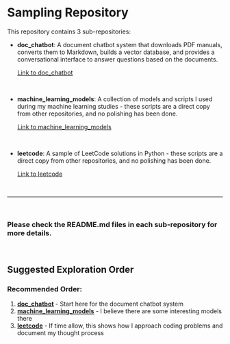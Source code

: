 # Sampling Repository

This repository contains 3 sub-repositories:

- **doc_chatbot**: A document chatbot system that downloads PDF manuals, converts them to Markdown, builds a vector database, and provides a conversational interface to answer questions based on the documents.

  [Link to doc_chatbot](./doc_chatbot)

    <br>
- **machine_learning_models**: A collection of models and scripts I used during my machine learning studies - these scripts are a direct copy from other repositories, and no polishing has been done.

  [Link to machine_learning_models](./machine_learning_models)

    <br>
- **leetcode**: A sample of LeetCode solutions in Python - these scripts are a direct copy from other repositories, and no polishing has been done.

  [Link to leetcode](./leetcode)


<br>

------------------------------------------
<br>

### Please check the **README.md** files in each sub-repository for more details.
<br>

## Suggested Exploration Order

### Recommended Order:
1. **[doc_chatbot](./doc_chatbot)** - Start here for the document chatbot system
2. **[machine_learning_models](./machine_learning_models)** - I believe there are some interesting models there
3. **[leetcode](./leetcode)** - If time allow, this shows how I approach coding problems and document my thought process